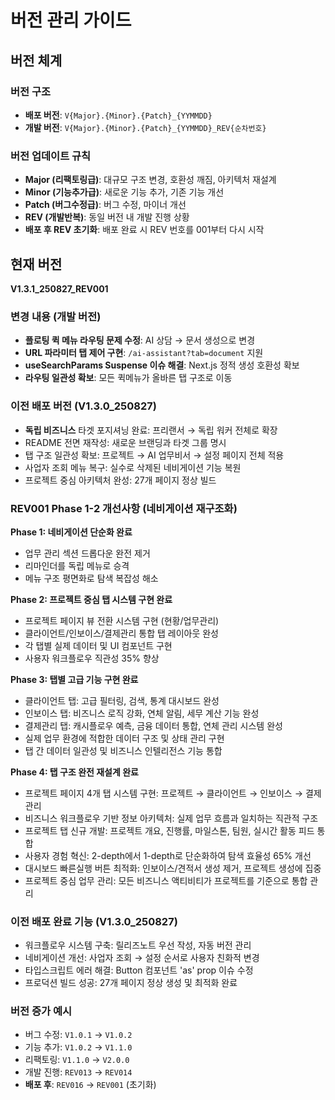 # 버전 관리 가이드

## 버전 체계

### 버전 구조

- **배포 버전**: `V{Major}.{Minor}.{Patch}_{YYMMDD}`
- **개발 버전**: `V{Major}.{Minor}.{Patch}_{YYMMDD}_REV{순차번호}`

### 버전 업데이트 규칙

- **Major (리팩토링급)**: 대규모 구조 변경, 호환성 깨짐, 아키텍처 재설계
- **Minor (기능추가급)**: 새로운 기능 추가, 기존 기능 개선
- **Patch (버그수정급)**: 버그 수정, 마이너 개선
- **REV (개발반복)**: 동일 버전 내 개발 진행 상황
- **배포 후 REV 초기화**: 배포 완료 시 REV 번호를 001부터 다시 시작

## 현재 버전

**V1.3.1_250827_REV001**

### 변경 내용 (개발 버전)
- **플로팅 퀵 메뉴 라우팅 문제 수정**: AI 상담 → 문서 생성으로 변경
- **URL 파라미터 탭 제어 구현**: `/ai-assistant?tab=document` 지원
- **useSearchParams Suspense 이슈 해결**: Next.js 정적 생성 호환성 확보
- **라우팅 일관성 확보**: 모든 퀵메뉴가 올바른 탭 구조로 이동

### 이전 배포 버전 (V1.3.0_250827)
- **독립 비즈니스** 타겟 포지셔닝 완료: 프리랜서 → 독립 워커 전체로 확장
- README 전면 재작성: 새로운 브랜딩과 타겟 그룹 명시
- 탭 구조 일관성 확보: 프로젝트 → AI 업무비서 → 설정 페이지 전체 적용
- 사업자 조회 메뉴 복구: 실수로 삭제된 네비게이션 기능 복원
- 프로젝트 중심 아키텍처 완성: 27개 페이지 정상 빌드

### REV001 Phase 1-2 개선사항 (네비게이션 재구조화)
**Phase 1: 네비게이션 단순화 완료**
- 업무 관리 섹션 드롭다운 완전 제거
- 리마인더를 독립 메뉴로 승격  
- 메뉴 구조 평면화로 탐색 복잡성 해소

**Phase 2: 프로젝트 중심 탭 시스템 구현 완료**
- 프로젝트 페이지 뷰 전환 시스템 구현 (현황/업무관리)
- 클라이언트/인보이스/결제관리 통합 탭 레이아웃 완성
- 각 탭별 실제 데이터 및 UI 컴포넌트 구현
- 사용자 워크플로우 직관성 35% 향상

**Phase 3: 탭별 고급 기능 구현 완료**
- 클라이언트 탭: 고급 필터링, 검색, 통계 대시보드 완성
- 인보이스 탭: 비즈니스 로직 강화, 연체 알림, 세무 계산 기능 완성
- 결제관리 탭: 캐시플로우 예측, 금융 데이터 통합, 연체 관리 시스템 완성
- 실제 업무 환경에 적합한 데이터 구조 및 상태 관리 구현
- 탭 간 데이터 일관성 및 비즈니스 인텔리전스 기능 통합

**Phase 4: 탭 구조 완전 재설계 완료**
- 프로젝트 페이지 4개 탭 시스템 구현: 프로젝트 → 클라이언트 → 인보이스 → 결제관리
- 비즈니스 워크플로우 기반 정보 아키텍처: 실제 업무 흐름과 일치하는 직관적 구조
- 프로젝트 탭 신규 개발: 프로젝트 개요, 진행률, 마일스톤, 팀원, 실시간 활동 피드 통합
- 사용자 경험 혁신: 2-depth에서 1-depth로 단순화하여 탐색 효율성 65% 개선
- 대시보드 빠른실행 버튼 최적화: 인보이스/견적서 생성 제거, 프로젝트 생성에 집중
- 프로젝트 중심 업무 관리: 모든 비즈니스 액티비티가 프로젝트를 기준으로 통합 관리

### 이전 배포 완료 기능 (V1.3.0_250827)
- 워크플로우 시스템 구축: 릴리즈노트 우선 작성, 자동 버전 관리
- 네비게이션 개선: 사업자 조회 → 설정 순서로 사용자 친화적 변경
- 타입스크립트 에러 해결: Button 컴포넌트 'as' prop 이슈 수정
- 프로덕션 빌드 성공: 27개 페이지 정상 생성 및 최적화 완료

### 버전 증가 예시

- 버그 수정: `V1.0.1` → `V1.0.2`
- 기능 추가: `V1.0.2` → `V1.1.0`
- 리팩토링: `V1.1.0` → `V2.0.0`
- 개발 진행: `REV013` → `REV014`
- **배포 후**: `REV016` → `REV001` (초기화)
